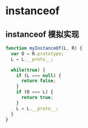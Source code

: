 # instanceof

## instanceof 模拟实现

```javascript
function myInstanceOf(L, R) {
  var O = R.prototype;
  L = L.__proto__;

  while(true) {
    if (L === null) {
      return false;
    }
    if (O === L) {
      return true;
    }
    L = L.__proto__;
  }
}
```